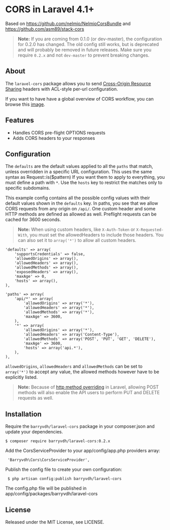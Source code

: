 # CORS in Laravel 4.1+
Based on https://github.com/nelmio/NelmioCorsBundle and https://github.com/asm89/stack-cors

> **Note:** If you are coming from 0.1.0 (or dev-master), the configuration for 0.2.0 has changed.
> The old config still works, but is deprecated and will probably be removed in future releases.
> Make sure you require `0.2.x` and not `dev-master` to prevent breaking changes.

## About

The `laravel-cors` package allows you to send [Cross-Origin Resource Sharing](http://enable-cors.org/)
headers with ACL-style per-url configuration.

If you want to have have a global overview of CORS workflow, you can  browse
this [image](http://www.html5rocks.com/static/images/cors_server_flowchart.png).

## Features

* Handles CORS pre-flight OPTIONS requests
* Adds CORS headers to your responses

## Configuration

The `defaults` are the default values applied to all the `paths` that match,
unless overridden in a specific URL configuration. This uses the same syntax as Request::is($pattern)
If you want them to apply to everything, you must define a path with `*`. Use the `hosts` key to restrict
the matches only to specific subdomains.

This example config contains all the possible config values with their default
values shown in the `defaults` key. In paths, you see that we allow CORS
requests from any origin on `/api/`. One custom header and some HTTP methods
are defined as allowed as well. Preflight requests can be cached for 3600
seconds.

> **Note:** When using custom headers, like `X-Auth-Token` or `X-Requested-With`, you must set the allowedHeaders to include those headers. You can also set it to `array('*')` to allow all custom headers.

    'defaults' => array(
        'supportsCredentials' => false,
        'allowedOrigins' => array(),
        'allowedHeaders' => array(),
        'allowedMethods' => array(),
        'exposedHeaders' => array(),
        'maxAge' => 0,
        'hosts' => array(),
    ),

    'paths' => array(
        'api/*' => array(
            'allowedOrigins' => array('*'),
            'allowedHeaders' => array('*'),
            'allowedMethods' => array('*'),
            'maxAge' => 3600,
        ),
        '*' => array(
            'allowedOrigins' => array('*'),
            'allowedHeaders' => array('Content-Type'),
            'allowedMethods' => array('POST', 'PUT', 'GET', 'DELETE'),
            'maxAge' => 3600,
            'hosts' => array('api.*'),
        ),
    ),


`allowedOrigins`, `allowedHeaders` and `allowedMethods` can be set to `array('*')` to accept any value, the
allowed methods however have to be explicitly listed.

> **Note:** Because of [http method overriding](http://symfony.com/doc/current/reference/configuration/framework.html#http-method-override) in Laravel, allowing POST methods will also enable the API users to perform PUT and DELETE requests as well.

## Installation

Require the `barryvdh/laravel-cors` package in your composer.json and update your dependencies.

    $ composer require barryvdh/laravel-cors:0.2.x

Add the CorsServiceProvider to your app/config/app.php providers array:

     'Barryvdh\Cors\CorsServiceProvider',

Publish the config file to create your own configuration:

     $ php artisan config:publish barryvdh/laravel-cors

The config.php file will be published in app/config/packages/barryvdh/laravel-cors

## License

Released under the MIT License, see LICENSE.
